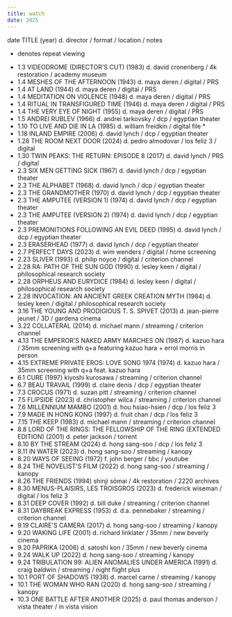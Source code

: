 ```yaml
---
title: watch
date: 2025
---
```


date TITLE (year) d. director / format / location / notes
* denotes repeat viewing

- 1.3 VIDEODROME (DIRECTOR'S CUT) (1983) d. david cronenberg / 4k restoration / academy museum
- 1.4 MESHES OF THE AFTERNOON (1943) d. maya deren / digital / PRS
- 1.4 AT LAND (1944) d. maya deren / digital / PRS
- 1.4 MEDITATION ON VIOLENCE (1948) d. maya deren / digital / PRS
- 1.4 RITUAL IN TRANSFIGURED TIME (1946) d. maya deren / digital / PRS
- 1.4 THE VERY EYE OF NIGHT (1955) d. maya deren / digital / PRS
- 1.5 ANDREI RUBLEV (1966) d. andrei tarkovsky / dcp / egyptian theater
- 1.10 TO LIVE AND DIE IN LA (1985) d. william freidkin / digital file *
- 1.18 INLAND EMPIRE (2006) d. david lynch / dcp / egyptian theater
- 1.28 THE ROOM NEXT DOOR (2024) d. pedro almodovar / los feliz 3 / digital
- 1.30 TWIN PEAKS: THE RETURN: EPISODE 8 (2017) d. david lynch / PRS / digital
- 2.3 SIX MEN GETTING SICK (1967) d. david lynch / dcp / egyptian theater
- 2.3 THE ALPHABET (1968) d. david lynch / dcp / egyptian theater
- 2.3 THE GRANDMOTHER (1970) d. david lynch / dcp / egyptian theater
- 2.3 THE AMPUTEE (VERSION 1) (1974) d. david lynch / dcp / egyptian theater
- 2.3 THE AMPUTEE (VERSION 2) (1974) d. david lynch / dcp / egyptian theater
- 2.3 PREMONITIONS FOLLOWING AN EVIL DEED (1995) d. david lynch / dcp / egyptian theater
- 2.3 ERASERHEAD (1977) d. david lynch / dcp / egyptian theater
- 2.7 PERFECT DAYS (2023) d. wim wenders / digital / home screening
- 2.23 SLIVER (1993) d. philip noyce / digital / criterion channel
- 2.28 RA: PATH OF THE SUN GOD (1990) d. lesley keen / digital / philosophical research society
- 2.28 ORPHEUS AND EURYDICE (1984) d. lesley keen / digital / philosophical research society
- 2.28 INVOCATION: AN ANCIENT GREEK CREATION MYTH (1984) d. lesley keen / digital / philosophical research society
- 3.16 THE YOUNG AND PRODIGIOUS T. S. SPIVET (2013) d. jean-pierre jeunet / 3D / gardena cinema
- 3.22 COLLATERAL (2014) d. michael mann / streaming / criterion channel
- 4.13 THE EMPEROR'S NAKED ARMY MARCHES ON (1987) d. kazuo hara / 35mm screening with q+a featuring kazuo hara + errol morris in person
- 4.15 EXTREME PRIVATE EROS: LOVE SONG 1974 (1974) d. kazuo hara / 35mm screening with q+a feat. kazuo hara
- 6.1 CURE (1997) kiyoshi kurosawa / streaming / criterion channel
- 6.7 BEAU TRAVAIL (1999) d. claire denis / dcp / egyptian theater
- 7.3 CROCUS (1971) d. suzan pitt / streaming / criterion channel
- 7.5 FLIPSIDE (2023) d. christopher wilca / streaming / criterion channel
- 7.6 MILLENNIUM MAMBO (2001) d. hou hsiao-hsien / dcp / los feliz 3
- 7.9 MADE IN HONG KONG (1997) d. fruit chan / dcp / los feliz 3
- 7.15 THE KEEP (1983) d. michael mann / streaming / criterion channel
- 8.8 LORD OF THE RINGS: THE FELLOWSHIP OF THE RING (EXTENDED EDITION) (2001) d. peter jackson / torrent
- 8.10 BY THE STREAM (2024) d. hong sang-soo / dcp / los feliz 3
- 8.11 IN WATER (2023) d. hong sang-soo / streaming / kanopy
- 8.20 WAYS OF SEEING (1972) f. john berger / bbc / youtube
- 8.24 THE NOVELIST'S FILM (2022) d. hong sang-soo / streaming / kanopy
- 8.26 THE FRIENDS (1994) shinji sōmai / 4k restoration / 2220 archives
- 8.30 MENUS-PLAISIRS, LES TROISGROS (2023) d. frederick wiseman / digital / los feliz 3
- 8.31 DEEP COVER (1992) d. bill duke / streaming / criterion channel
- 8.31 DAYBREAK EXPRESS (1953) d. d.a. pennebaker / streaming / criterion channel
- 9.19 CLAIRE'S CAMERA (2017) d. hong sang-soo / streaming / kanopy
- 9.20 WAKING LIFE (2001) d. richard linklater / 35mm / new beverly cinema
- 9.20 PAPRIKA (2006) d. satoshi kon / 35mm / new beverly cinema
- 9.24 WALK UP (2022) d. hong sang-soo / streaming / kanopy
- 9.24 TRIBULATION 99: ALIEN ANOMALIES UNDER AMERICA (1991) d. craig baldwin / streaming / night flight plus
- 10.1 PORT OF SHADOWS (1938) d. marcel carne / streaming / kanopy
- 10.1 THE WOMAN WHO RAN (2020) d. hong sang-soo / streaming / kanopy
- 10.3 ONE BATTLE AFTER ANOTHER (2025) d. paul thomas anderson / vista theater / in vista vision
